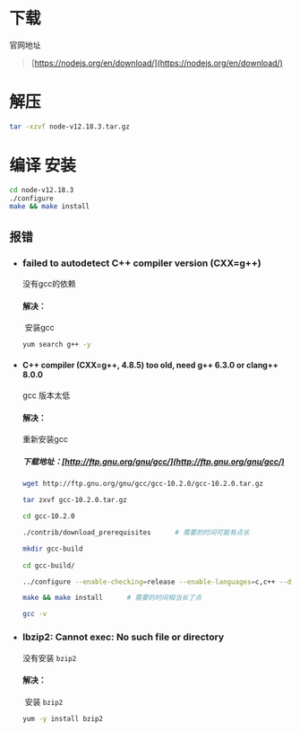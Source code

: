 # 下载 

官网地址

> [https://nodejs.org/en/download/](https://nodejs.org/en/download/)

# 解压

```bash
tar -xzvf node-v12.18.3.tar.gz
```

# 编译 安装

```bash
cd node-v12.18.3
./configure
make && make install
```

## 报错

- ### failed to autodetect C++ compiler version (CXX=g++)

    没有gcc的依赖

    #### 解决：

    ​	安装gcc

    ```bash
    yum search g++ -y
    ```

- ####  C++ compiler (CXX=g++, 4.8.5) too old, need g++ 6.3.0 or clang++ 8.0.0

    gcc 版本太低

    #### 解决：

    重新安装gcc

    ##### 下载地址：[http://ftp.gnu.org/gnu/gcc/](http://ftp.gnu.org/gnu/gcc/)

    ```bash
    wget http://ftp.gnu.org/gnu/gcc/gcc-10.2.0/gcc-10.2.0.tar.gz
    
    tar zxvf gcc-10.2.0.tar.gz
    
    cd gcc-10.2.0
    
    ./contrib/download_prerequisites      # 需要的时间可能有点长
    
    mkdir gcc-build
     
    cd gcc-build/
    
    ../configure --enable-checking=release --enable-languages=c,c++ --disable-multilib
    
    make && make install      # 需要的时间相当长了点
    
    gcc -v
    ```

- ### lbzip2: Cannot exec: No such file or directory

    没有安装 `bzip2`

    #### 解决：

    ​	安装 `bzip2`

    ```bash
    yum -y install bzip2
    ```

    

